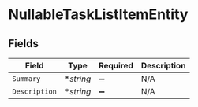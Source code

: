 # NullableTaskListItemEntity


## Fields

| Field              | Type               | Required           | Description        |
| ------------------ | ------------------ | ------------------ | ------------------ |
| `Summary`          | **string*          | :heavy_minus_sign: | N/A                |
| `Description`      | **string*          | :heavy_minus_sign: | N/A                |